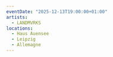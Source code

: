 ```yaml
---
eventDate: "2025-12-13T19:00:00+01:00"
artists:
  - LANDMVRKS
locations:
  - Haus Auensee
  - Leipzig
  - Allemagne
---
```


